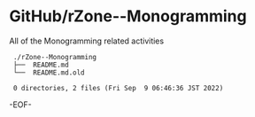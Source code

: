 # GitHub/rZone--Monogramming

All of the Monogramming related activities

     ./rZone--Monogramming
     ├──  README.md
     └──  README.md.old
     
     0 directories, 2 files (Fri Sep  9 06:46:36 JST 2022)


-EOF-
